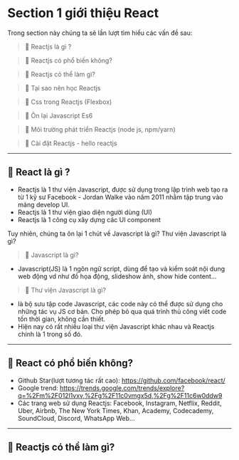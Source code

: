 # Section 1 giới thiệu React

Trong section này chúng ta sẽ lần lượt tìm hiểu các vấn đề sau:
> 🔸 Reactjs là gì ?

> 🔸 Reactjs có phổ biến không?

> 🔸 Reactjs có thể làm gì?

> 🔸 Tại sao nên học Reactjs

> 🔸 Css trong Reactjs (Flexbox)

> 🔸 Ôn lại Javascript Es6

> 🔸 Môi trường phát triển Reactjs (node js, npm/yarn)

> 🔸 Cài đặt Reactjs - hello reactjs

***

## 🔶  React là gì ?

- Reactjs là 1 thư viện Javascript, được sử dụng trong lập trình web tạo ra từ 1 kỹ sư Facebook - Jordan Walke vào năm 2011 nhằm tập trung vào mảng develop UI.
- Reactjs là 1 thư viện giao diện người dùng (UI)
- Reactjs là 1 công cụ xây dựng các UI component

Tuy nhiên, chúng ta ôn lại 1 chút về Javascript là gì? Thư viện Javascript là gì?

> 🔸 Javascript là gì?

- Javascript(JS) là 1 ngôn ngữ script, dùng để tạo và kiểm soát nội dung web động vd như đồ họa động, slideshow ảnh, show hide content...

> 🔸 Thư viện Javascript là gì? 

- là bộ sưu tập code Javascript, các code này có thể được sử dụng cho những tác vụ JS cơ bản. Cho phép bỏ qua quá trình thủ công viết code tốn thời gian, không cần thiết.
- Hiện nay có rất nhiều loại thư viện Javascript khác nhau và Reactjs chính là 1 trong số đó.

***

## 🔶  React có phổ biến không?

- Github Star(lượt tương tác rất cao): <https://github.com/facebook/react/>
- Google trend: <https://trends.google.com/trends/explore?q=%2Fm%2F012l1vxv,%2Fg%2F11c0vmgx5d,%2Fg%2F11c6w0ddw9>
- Các trang web sử dụng Reactjs: Facebook, Instagram, Netflix, Reddit, Uber, Airbnb, The New York Times, Khan, Academy, Codecademy, SoundCloud, Discord, WhatsApp Web...

***

## 🔶  Reactjs có thể làm gì?